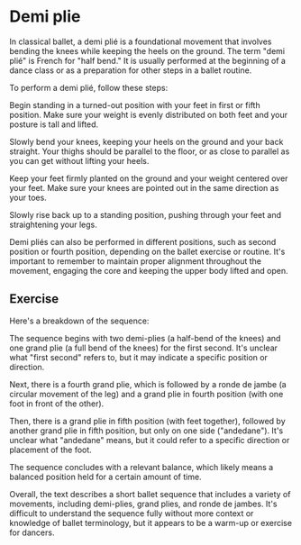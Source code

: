# Demi plie

In classical ballet, a demi plié is a foundational movement that involves bending the knees while keeping the heels on the ground. The term "demi plié" is French for "half bend." It is usually performed at the beginning of a dance class or as a preparation for other steps in a ballet routine.

To perform a demi plié, follow these steps:

Begin standing in a turned-out position with your feet in first or fifth position. Make sure your weight is evenly distributed on both feet and your posture is tall and lifted.

Slowly bend your knees, keeping your heels on the ground and your back straight. Your thighs should be parallel to the floor, or as close to parallel as you can get without lifting your heels.

Keep your feet firmly planted on the ground and your weight centered over your feet. Make sure your knees are pointed out in the same direction as your toes.

Slowly rise back up to a standing position, pushing through your feet and straightening your legs.

Demi pliés can also be performed in different positions, such as second position or fourth position, depending on the ballet exercise or routine. It's important to remember to maintain proper alignment throughout the movement, engaging the core and keeping the upper body lifted and open.



## **Exercise**

Here's a breakdown of the sequence:

The sequence begins with two demi-plies (a half-bend of the knees) and one grand plie (a full bend of the knees) for the first second. It's unclear what "first second" refers to, but it may indicate a specific position or direction.

Next, there is a fourth grand plie, which is followed by a ronde de jambe (a circular movement of the leg) and a grand plie in fourth position (with one foot in front of the other).

Then, there is a grand plie in fifth position (with feet together), followed by another grand plie in fifth position, but only on one side ("andedane"). It's unclear what "andedane" means, but it could refer to a specific direction or placement of the foot.

The sequence concludes with a relevant balance, which likely means a balanced position held for a certain amount of time.

Overall, the text describes a short ballet sequence that includes a variety of movements, including demi-plies, grand plies, and ronde de jambes. It's difficult to understand the sequence fully without more context or knowledge of ballet terminology, but it appears to be a warm-up or exercise for dancers.
